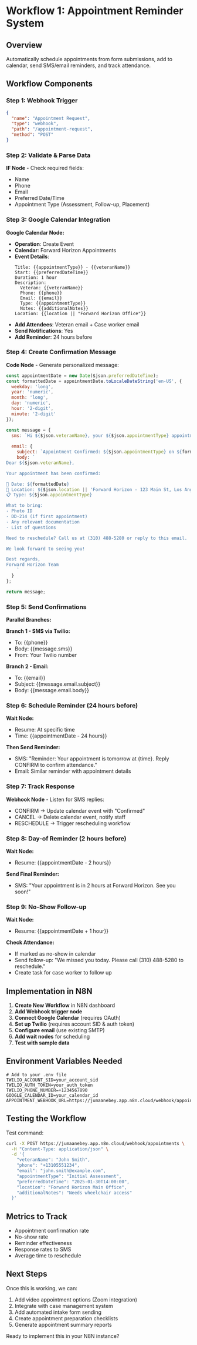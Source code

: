 # Workflow 1: Appointment Reminder System

## Overview
Automatically schedule appointments from form submissions, add to calendar, send SMS/email reminders, and track attendance.

## Workflow Components

### Step 1: Webhook Trigger
```json
{
  "name": "Appointment Request",
  "type": "webhook",
  "path": "/appointment-request",
  "method": "POST"
}
```

### Step 2: Validate & Parse Data
**IF Node** - Check required fields:
- Name
- Phone
- Email  
- Preferred Date/Time
- Appointment Type (Assessment, Follow-up, Placement)

### Step 3: Google Calendar Integration
**Google Calendar Node:**
- **Operation**: Create Event
- **Calendar**: Forward Horizon Appointments
- **Event Details**:
  ```
  Title: {{appointmentType}} - {{veteranName}}
  Start: {{preferredDateTime}}
  Duration: 1 hour
  Description: 
    Veteran: {{veteranName}}
    Phone: {{phone}}
    Email: {{email}}
    Type: {{appointmentType}}
    Notes: {{additionalNotes}}
  Location: {{location || "Forward Horizon Office"}}
  ```
- **Add Attendees**: Veteran email + Case worker email
- **Send Notifications**: Yes
- **Add Reminder**: 24 hours before

### Step 4: Create Confirmation Message
**Code Node** - Generate personalized message:
```javascript
const appointmentDate = new Date($json.preferredDateTime);
const formattedDate = appointmentDate.toLocaleDateString('en-US', {
  weekday: 'long',
  year: 'numeric',
  month: 'long',
  day: 'numeric',
  hour: '2-digit',
  minute: '2-digit'
});

const message = {
  sms: `Hi ${$json.veteranName}, your ${$json.appointmentType} appointment is confirmed for ${formattedDate} at Forward Horizon. Reply CANCEL to cancel or RESCHEDULE to change. Call (310) 488-5280 with questions.`,
  
  email: {
    subject: `Appointment Confirmed: ${$json.appointmentType} on ${formattedDate}`,
    body: `
Dear ${$json.veteranName},

Your appointment has been confirmed:

📅 Date: ${formattedDate}
📍 Location: ${$json.location || 'Forward Horizon - 123 Main St, Los Angeles, CA'}
📋 Type: ${$json.appointmentType}

What to bring:
- Photo ID
- DD-214 (if first appointment)
- Any relevant documentation
- List of questions

Need to reschedule? Call us at (310) 488-5280 or reply to this email.

We look forward to seeing you!

Best regards,
Forward Horizon Team
    `
  }
};

return message;
```

### Step 5: Send Confirmations
**Parallel Branches:**

**Branch 1 - SMS via Twilio:**
- To: {{phone}}
- Body: {{message.sms}}
- From: Your Twilio number

**Branch 2 - Email:**
- To: {{email}}
- Subject: {{message.email.subject}}
- Body: {{message.email.body}}

### Step 6: Schedule Reminder (24 hours before)
**Wait Node:**
- Resume: At specific time
- Time: {{appointmentDate - 24 hours}}

**Then Send Reminder:**
- SMS: "Reminder: Your appointment is tomorrow at {time}. Reply CONFIRM to confirm attendance."
- Email: Similar reminder with appointment details

### Step 7: Track Response
**Webhook Node** - Listen for SMS replies:
- CONFIRM → Update calendar event with "Confirmed"
- CANCEL → Delete calendar event, notify staff
- RESCHEDULE → Trigger rescheduling workflow

### Step 8: Day-of Reminder (2 hours before)
**Wait Node:**
- Resume: {{appointmentDate - 2 hours}}

**Send Final Reminder:**
- SMS: "Your appointment is in 2 hours at Forward Horizon. See you soon!"

### Step 9: No-Show Follow-up
**Wait Node:**
- Resume: {{appointmentDate + 1 hour}}

**Check Attendance:**
- If marked as no-show in calendar
- Send follow-up: "We missed you today. Please call (310) 488-5280 to reschedule."
- Create task for case worker to follow up

## Implementation in N8N

1. **Create New Workflow** in N8N dashboard
2. **Add Webhook trigger node**
3. **Connect Google Calendar** (requires OAuth)
4. **Set up Twilio** (requires account SID & auth token)
5. **Configure email** (use existing SMTP)
6. **Add wait nodes** for scheduling
7. **Test with sample data**

## Environment Variables Needed
```env
# Add to your .env file
TWILIO_ACCOUNT_SID=your_account_sid
TWILIO_AUTH_TOKEN=your_auth_token
TWILIO_PHONE_NUMBER=+1234567890
GOOGLE_CALENDAR_ID=your_calendar_id
APPOINTMENT_WEBHOOK_URL=https://jumaanebey.app.n8n.cloud/webhook/appointments
```

## Testing the Workflow

Test command:
```bash
curl -X POST https://jumaanebey.app.n8n.cloud/webhook/appointments \
  -H "Content-Type: application/json" \
  -d '{
    "veteranName": "John Smith",
    "phone": "+13105551234",
    "email": "john.smith@example.com",
    "appointmentType": "Initial Assessment",
    "preferredDateTime": "2025-01-30T14:00:00",
    "location": "Forward Horizon Main Office",
    "additionalNotes": "Needs wheelchair access"
  }'
```

## Metrics to Track
- Appointment confirmation rate
- No-show rate
- Reminder effectiveness
- Response rates to SMS
- Average time to reschedule

## Next Steps
Once this is working, we can:
1. Add video appointment options (Zoom integration)
2. Integrate with case management system
3. Add automated intake form sending
4. Create appointment preparation checklists
5. Generate appointment summary reports

Ready to implement this in your N8N instance?